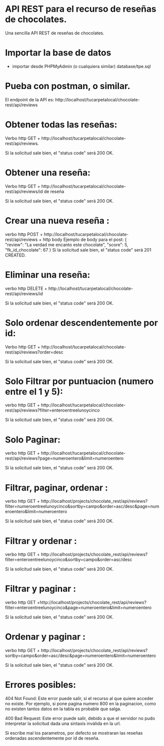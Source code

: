 # API REST para el recurso de reseñas de chocolates.
Una sencilla API REST de reseñas de chocolates.
# Importar la base de datos
- importar desde PHPMyAdmin (o cualquiera similar) database/tpe.sql
# Pueba con postman, o similar.
El endpoint de la API es: http://localhost/tucarpetalocal/chocolate-rest/api/reviews
# Obtener todas las reseñas:
 Verbo http GET + http://localhost/tucarpetalocal/chocolate-rest/api/reviews.

Si la solicitud sale bien, el "status code" será 200 OK. 
# Obtener una reseña:
Verbo http GET + http://localhost/tucarpetalocal/chocolate-rest/api/reviews/id de reseña

Si la solicitud sale bien, el "status code" será 200 OK. 

# Crear una nueva reseña :
 verbo http POST + http://localhost/tucarpetalocal/chocolate-rest/api/reviews + http body
 Ejemplo de body para el post:
{   
    "review": "La verdad me encanto este chocolate",
    "score": 5,
    "fk_id_chocolate": 67
}
Si la solicitud sale bien, el "status code" será 201 CREATED. 

# Eliminar una reseña:
 verbo http DELETE + http://localhost/tucarpetalocal/chocolate-rest/api/reviews/id

 Si la solicitud sale bien, el "status code" será 200 OK.

# Solo ordenar descendentemente por id:
Verbo http GET + http://localhost/tucarpetalocal/chocolate-rest/api/reviews?order=desc

Si la solicitud sale bien, el "status code" será 200 OK.  
# Solo Filtrar por puntuacion (numero entre el 1 y 5):
 verbo http GET + http://localhost/tucarpetalocal/chocolate-rest/api/reviews?filter=enteroentreelunoycinco

  Si la solicitud sale bien, el "status code" será 200 OK. 

# Solo Paginar:
 verbo http GET + http://localhost/tucarpetalocal/chocolate-rest/api/reviews?page=numeroentero&limit=numeroentero

  Si la solicitud sale bien, el "status code" será 200 OK. 
  
# Filtrar, paginar, ordenar :
  verbo http GET + http://localhost/projects/chocolate_rest/api/reviews?filter=numeroentreelunoycinco&sortby=campo&order=asc/desc&page=numeroentero&limit=numeroentero

  Si la solicitud sale bien, el "status code" será 200 OK. 
  
# Filtrar y ordenar :
  verbo http GET + http://localhost/projects/chocolate_rest/api/reviews?filter=enteroentreelunoycinco&sortby=campo&order=asc/desc

  Si la solicitud sale bien, el "status code" será 200 OK. 
  
  
# Filtrar y paginar :
  verbo http GET +http://localhost/projects/chocolate_rest/api/reviews?filter=enteroentreelunoycinco&page=numeroentero&limit=numeroentero

  Si la solicitud sale bien, el "status code" será 200 OK. 
  
# Ordenar y paginar : 
 verbo http GET + http://localhost/projects/chocolate_rest/api/reviews?sortby=campo&order=asc/desc&page=numeroentero&limit=numeroentero

  Si la solicitud sale bien, el "status code" será 200 OK. 
  

 # Errores posibles:

 404 Not Found: Este error puede salir, si el recurso al que quiere acceder no existe. Por ejemplo, si pone pagina numero 800 en la paginacion, como no existen tantos datos en la tabla es probable que salga.
 
 400 Bad Request: Este error puede salir, debido a que el servidor no pudo interpretar la solicitud dada una sintaxis inválida en la url.


 Si escribe mal los parametros, por defecto se mostraran las reseñas ordenadas ascendentemente por id de reseña.




